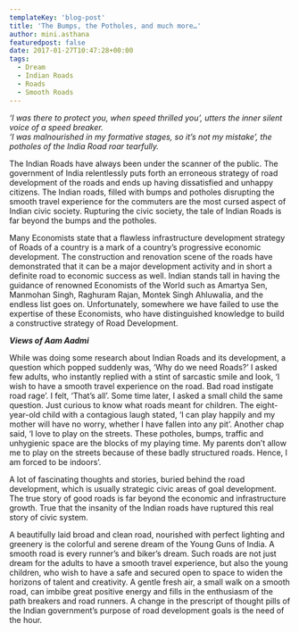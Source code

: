 ```yaml
---
templateKey: 'blog-post'
title: 'The Bumps, the Potholes, and much more…'
author: mini.asthana
featuredpost: false
date: 2017-01-27T10:47:28+00:00
tags:
  - Dream
  - Indian Roads
  - Roads
  - Smooth Roads
---
```

*‘I was there to protect you, when speed thrilled you’, utters the inner silent voice of a speed breaker.  
‘I was malnourished in my formative stages, so it’s not my mistake’, the potholes of the India Road roar tearfully.*

The Indian Roads have always been under the scanner of the public. The government of India relentlessly puts forth an erroneous strategy of road development of the roads and ends up having dissatisfied and unhappy citizens. The Indian roads, filled with bumps and potholes disrupting the smooth travel experience for the commuters are the most cursed aspect of Indian civic society. Rupturing the civic society, the tale of Indian Roads is far beyond the bumps and the potholes.

Many Economists state that a flawless infrastructure development strategy of Roads of a country is a mark of a country’s progressive economic development. The construction and renovation scene of the roads have demonstrated that it can be a major development activity and in short a definite road to economic success as well. Indian stands tall in having the guidance of renowned Economists of the World such as Amartya Sen, Manmohan Singh, Raghuram Rajan, Montek Singh Ahluwalia, and the endless list goes on. Unfortunately, somewhere we have failed to use the expertise of these Economists, who have distinguished knowledge to build a constructive strategy of Road Development.

_**Views of Aam Aadmi**_

While was doing some research about Indian Roads and its development, a question which popped suddenly was, ‘Why do we need Roads?’ I asked few adults, who instantly replied with a stint of sarcastic smile and look, ‘I wish to have a smooth travel experience on the road. Bad road instigate road rage’. I felt, ‘That’s all’. Some time later, I asked a small child the same question. Just curious to know what roads meant for children. The eight-year-old child with a contagious laugh stated, ‘I can play happily and my mother will have no worry, whether I have fallen into any pit’. Another chap said, ‘I love to play on the streets. These potholes, bumps, traffic and unhygienic space are the blocks of my playing time. My parents don’t allow me to play on the streets because of these badly structured roads. Hence, I am forced to be indoors’.

A lot of fascinating thoughts and stories, buried behind the road development, which is usually strategic civic areas of goal development. The true story of good roads is far beyond the economic and infrastructure growth. True that the insanity of the Indian roads have ruptured this real story of civic system.
  
A beautifully laid broad and clean road, nourished with perfect lighting and greenery is the colorful and serene dream of the Young Guns of India. A smooth road is every runner’s and biker’s dream. Such roads are not just dream for the adults to have a smooth travel experience, but also the young children, who wish to have a safe and secured open to space to widen the horizons of talent and creativity. A gentle fresh air, a small walk on a smooth road, can imbibe great positive energy and fills in the enthusiasm of the path breakers and road runners. A change in the prescript of thought pills of the Indian government’s purpose of road development goals is the need of the hour.
